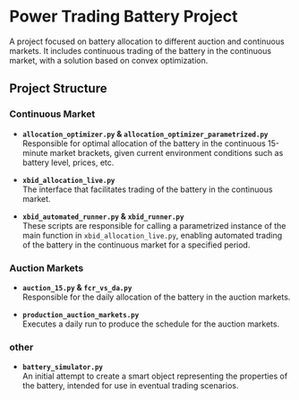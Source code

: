 # Power Trading Battery Project

A project focused on battery allocation to different auction and continuous markets. It includes continuous trading of the battery in the continuous market, with a solution based on convex optimization.

## Project Structure

### Continuous Market

- **`allocation_optimizer.py` & `allocation_optimizer_parametrized.py`**  
  Responsible for optimal allocation of the battery in the continuous 15-minute market brackets, given current environment conditions such as battery level, prices, etc.

- **`xbid_allocation_live.py`**  
  The interface that facilitates trading of the battery in the continuous market.

- **`xbid_automated_runner.py` & `xbid_runner.py`**  
  These scripts are responsible for calling a parametrized instance of the main function in `xbid_allocation_live.py`, enabling automated trading of the battery in the continuous market for a specified period.

### Auction Markets

- **`auction_15.py` & `fcr_vs_da.py`**  
  Responsible for the daily allocation of the battery in the auction markets.

- **`production_auction_markets.py`**  
  Executes a daily run to produce the schedule for the auction markets.

### other

- **`battery_simulator.py`**  
  An initial attempt to create a smart object representing the properties of the battery, intended for use in eventual trading scenarios.
